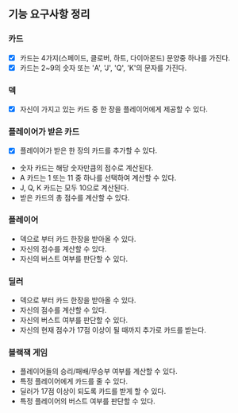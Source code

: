 ## 기능 요구사항 정리

### 카드
- [x] 카드는 4가지(스페이드, 클로버, 하트, 다이아몬드) 문양중 하나를 가진다.
- [x] 카드는 2~9의 숫자 또는 'A', 'J', 'Q', 'K'의 문자를 가진다.

### 덱
- [x] 자신이 가지고 있는 카드 중 한 장을 플레이어에게 제공할 수 있다.

### 플레이어가 받은 카드
- [x] 플레이어가 받은 한 장의 카드를 추가할 수 있다.
- 숫자 카드는 해당 숫자만큼의 점수로 계산된다.
- A 카드는 1 또는 11 중 하나를 선택하여 계산할 수 있다.
- J, Q, K 카드는 모두 10으로 계산된다.
- 받은 카드의 총 점수를 계산할 수 있다.

### 플레이어
- 덱으로 부터 카드 한장을 받아올 수 있다.
- 자신의 점수를 계산할 수 있다.
- 자신의 버스트 여부를 판단할 수 있다.

### 딜러
- 덱으로 부터 카드 한장을 받아올 수 있다.
- 자신의 점수를 계산할 수 있다.
- 자신의 버스트 여부를 판단할 수 있다.
- 자신의 현재 점수가 17점 이상이 될 때까지 추가로 카드를 받는다.

### 블랙잭 게임
- 플레이어들의 승리/패배/무승부 여부를 계산할 수 있다.
- 특정 플레이어에게 카드를 줄 수 있다.
- 딜러가 17점 이상이 되도록 카드를 받게 할 수 있다.
- 특정 플레이어의 버스트 여부를 판단할 수 있다. 
